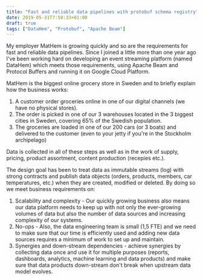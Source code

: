 ```yaml
---
title: "Fast and reliable data pipelines with protobuf schema registry"
date: 2019-05-31T7:50:33+01:00
draft: true
tags: ["DataHem", "Protobuf", "Apache Beam"]
---
```


My employer MatHem is growing quickly and so are the requirements for fast and reliable data pipelines. Since I joined a little more than one year ago I've been working hard on developing an event streaming platform (named DataHem) which meets those requirements, using Apache Beam and Protocol Buffers and running it on Google Cloud Platform.

MatHem is the biggest online grocery store in Sweden and to briefly explain how the business works:
1. A customer order groceries online in one of our digital channels (we have no physical stores).
2. The order is picked in one of our 3 warehouses located in the 3 biggest cities in Sweden, covering 65% of the Swedish population.
3. The groceries are loaded in one of our 200 cars (or 3 boats) and delivered to the customer (even to your jetty if you're in the Stockholm archipelago)

Data is collected in all of these steps as well as in the work of supply, pricing, product assortment, content production (recepies etc.).

The design goal has been to treat data as immutable streams (log) with strong contracts and publish data objects (orders, products, members, car temperatures, etc.) when they are created, modified or deleted. By doing so we meet business requirements on:
1. Scalability and complexity - Our quickly growing business also means our data platform needs to keep up with not only the ever-growing volumes of data but also the number of data sources and increasing complexity of our systems. 
2. No-ops - Also, the data engineering team is small (1,5 FTE) and we need to make sure that our time is efficiently used and adding new data sources requires a minimum of work to set up and maintain.
3. Synergies and down-stream dependencies - achieve synergies by collecting data once and use it for multiple purposes (reports, dashboards, analytics, machine learning and data products) and make sure that data products down-stream don't break when upstream data model evolves.
